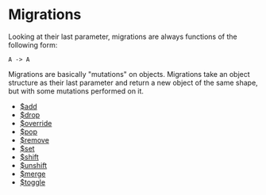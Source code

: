 # Migrations

Looking at their last parameter, migrations are always functions of the following form:

```
A -> A
```

Migrations are basically "mutations" on objects. Migrations take an object structure as their last parameter and return a new object of the same shape, but with some mutations performed on it.

* [$add](../src/migrations/atoms/add/index.md)
* [$drop](../src/migrations/atoms/drop/index.md)
* [$override](../src/migrations/atoms/override/index.md)
* [$pop](../src/migrations/atoms/pop/index.md)
* [$remove](../src/migrations/atoms/remove/index.md)
* [$set](../src/migrations/atoms/set/index.md)
* [$shift](../src/migrations/atoms/shift/index.md)
* [$unshift](../src/migrations/atoms/unshift/index.md)
* [$merge](../src/migrations/molecules/merge/index.md)
* [$toggle](../src/migrations/molecules/toggle/index.md)
